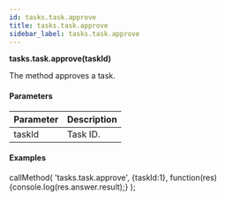 ```yaml
---
id: tasks.task.approve
title: tasks.task.approve
sidebar_label: tasks.task.approve
---
```


**tasks.task.approve(**taskId**)**

The method approves a task.

#### Parameters

| Parameter | Description |
| --- | --- |
| taskId | Task ID. |

#### Examples

callMethod(
  'tasks.task.approve',
  {taskId:1},
  function(res){console.log(res.answer.result);}
);